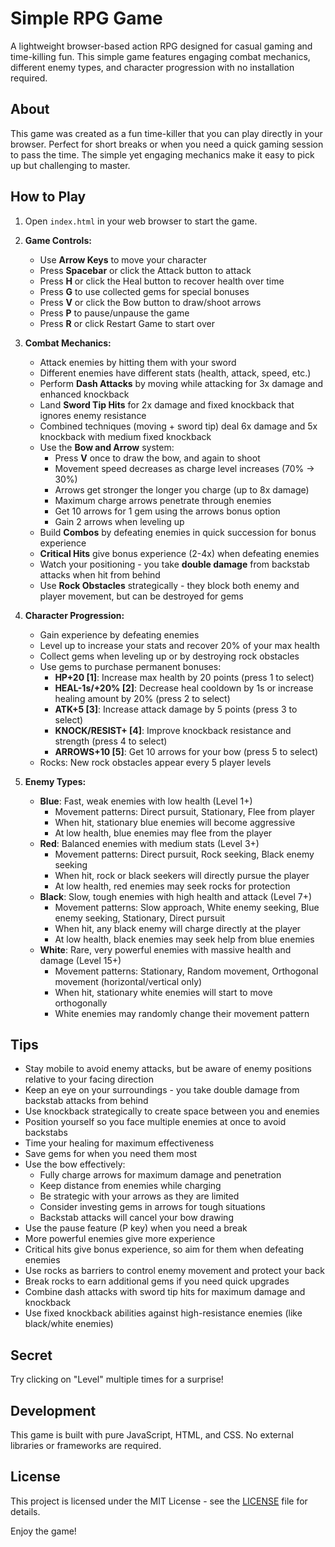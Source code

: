 # Simple RPG Game

A lightweight browser-based action RPG designed for casual gaming and time-killing fun. This simple game features engaging combat mechanics, different enemy types, and character progression with no installation required.

## About

This game was created as a fun time-killer that you can play directly in your browser. Perfect for short breaks or when you need a quick gaming session to pass the time. The simple yet engaging mechanics make it easy to pick up but challenging to master.

## How to Play

1. Open `index.html` in your web browser to start the game.

2. **Game Controls:**
   - Use **Arrow Keys** to move your character
   - Press **Spacebar** or click the Attack button to attack
   - Press **H** or click the Heal button to recover health over time
   - Press **G** to use collected gems for special bonuses
   - Press **V** or click the Bow button to draw/shoot arrows
   - Press **P** to pause/unpause the game
   - Press **R** or click Restart Game to start over

3. **Combat Mechanics:**
   - Attack enemies by hitting them with your sword
   - Different enemies have different stats (health, attack, speed, etc.)
   - Perform **Dash Attacks** by moving while attacking for 3x damage and enhanced knockback
   - Land **Sword Tip Hits** for 2x damage and fixed knockback that ignores enemy resistance
   - Combined techniques (moving + sword tip) deal 6x damage and 5x knockback with medium fixed knockback
   - Use the **Bow and Arrow** system:
     - Press **V** once to draw the bow, and again to shoot
     - Movement speed decreases as charge level increases (70% → 30%)
     - Arrows get stronger the longer you charge (up to 8x damage)
     - Maximum charge arrows penetrate through enemies
     - Get 10 arrows for 1 gem using the arrows bonus option
     - Gain 2 arrows when leveling up
   - Build **Combos** by defeating enemies in quick succession for bonus experience
   - **Critical Hits** give bonus experience (2-4x) when defeating enemies
   - Watch your positioning - you take **double damage** from backstab attacks when hit from behind
   - Use **Rock Obstacles** strategically - they block both enemy and player movement, but can be destroyed for gems

4. **Character Progression:**
   - Gain experience by defeating enemies
   - Level up to increase your stats and recover 20% of your max health
   - Collect gems when leveling up or by destroying rock obstacles
   - Use gems to purchase permanent bonuses:
     - **HP+20 [1]**: Increase max health by 20 points (press 1 to select)
     - **HEAL-1s/+20% [2]**: Decrease heal cooldown by 1s or increase healing amount by 20% (press 2 to select)
     - **ATK+5 [3]**: Increase attack damage by 5 points (press 3 to select)
     - **KNOCK/RESIST+ [4]**: Improve knockback resistance and strength (press 4 to select)
     - **ARROWS+10 [5]**: Get 10 arrows for your bow (press 5 to select)
   - Rocks: New rock obstacles appear every 5 player levels

5. **Enemy Types:**
   - **Blue**: Fast, weak enemies with low health (Level 1+)
     - Movement patterns: Direct pursuit, Stationary, Flee from player
     - When hit, stationary blue enemies will become aggressive
     - At low health, blue enemies may flee from the player
   - **Red**: Balanced enemies with medium stats (Level 3+)
     - Movement patterns: Direct pursuit, Rock seeking, Black enemy seeking
     - When hit, rock or black seekers will directly pursue the player
     - At low health, red enemies may seek rocks for protection
   - **Black**: Slow, tough enemies with high health and attack (Level 7+)
     - Movement patterns: Slow approach, White enemy seeking, Blue enemy seeking, Stationary, Direct pursuit
     - When hit, any black enemy will charge directly at the player
     - At low health, black enemies may seek help from blue enemies
   - **White**: Rare, very powerful enemies with massive health and damage (Level 15+)
     - Movement patterns: Stationary, Random movement, Orthogonal movement (horizontal/vertical only)
     - When hit, stationary white enemies will start to move orthogonally
     - White enemies may randomly change their movement pattern

## Tips

- Stay mobile to avoid enemy attacks, but be aware of enemy positions relative to your facing direction
- Keep an eye on your surroundings - you take double damage from backstab attacks from behind
- Use knockback strategically to create space between you and enemies
- Position yourself so you face multiple enemies at once to avoid backstabs
- Time your healing for maximum effectiveness
- Save gems for when you need them most
- Use the bow effectively:
  - Fully charge arrows for maximum damage and penetration
  - Keep distance from enemies while charging
  - Be strategic with your arrows as they are limited
  - Consider investing gems in arrows for tough situations
  - Backstab attacks will cancel your bow drawing
- Use the pause feature (P key) when you need a break
- More powerful enemies give more experience
- Critical hits give bonus experience, so aim for them when defeating enemies
- Use rocks as barriers to control enemy movement and protect your back
- Break rocks to earn additional gems if you need quick upgrades
- Combine dash attacks with sword tip hits for maximum damage and knockback
- Use fixed knockback abilities against high-resistance enemies (like black/white enemies)

## Secret

Try clicking on "Level" multiple times for a surprise!

## Development

This game is built with pure JavaScript, HTML, and CSS. No external libraries or frameworks are required.

## License

This project is licensed under the MIT License - see the [LICENSE](LICENSE) file for details.

Enjoy the game!